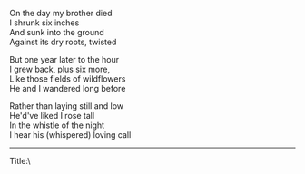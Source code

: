 On the day my brother died\
I shrunk six inches\
And sunk into the ground\
Against its dry roots, twisted

But one year later to the hour\
I grew back, plus six more,\
Like those fields of wildflowers\
He and I wandered long before

Rather than laying still and low\
He'd've liked I rose tall\
In the whistle of the night\
I hear his (whispered) loving call

-----

Title:\